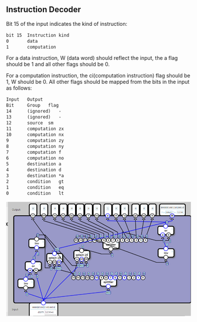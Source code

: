 ## Instruction Decoder

Bit 15 of the input indicates the kind of instruction:

	bit 15	Instruction kind
	0		data
	1		computation

For a data instruction, W (data word) should reflect the input, the a flag should be 1 and all other flags should be 0.

For a computation instruction, the ci(computation instruction) flag should be 1, W should be 0. All other flags should be mapped from the bits in the input as follows:

	Input	Output	
	Bit		Group	flag
	14		(ignored)	-
	13		(ignored)	-
	12		source	sm
	11		computation	zx
	10		computation	nx
	9		computation	zy
	8		computation	ny
	7		computation	f
	6		computation	no
	5		destination	a
	4		destination	d
	3		destination	*a
	2		condition	gt
	1		condition	eq
	0		condition	lt


![](23.png)

